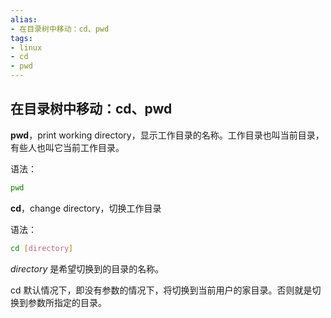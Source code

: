 ```yaml
---
alias: 
- 在目录树中移动：cd、pwd
tags: 
- linux 
- cd 
- pwd
---
```


## 在目录树中移动：cd、pwd

**pwd**，print working directory，显示工作目录的名称。工作目录也叫当前目录，有些人也叫它当前工作目录。

语法：

```bash
pwd
```

**cd**，change directory，切换工作目录

语法：

```bash
cd [directory]
```

*directory* 是希望切换到的目录的名称。

cd 默认情况下，即没有参数的情况下，将切换到当前用户的家目录。否则就是切换到参数所指定的目录。


